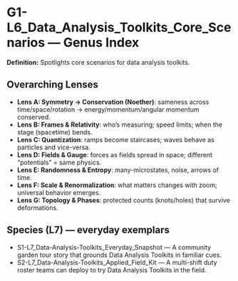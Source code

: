 # G1-L6_Data_Analysis_Toolkits_Core_Scenarios — Genus Index
**Definition:** Spotlights core scenarios for data analysis toolkits.

## Overarching Lenses

- **Lens A: Symmetry -> Conservation (Noether)**: sameness across time/space/rotation → energy/momentum/angular momentum conserved.
- **Lens B: Frames & Relativity**: who’s measuring; speed limits; when the stage (spacetime) bends.
- **Lens C: Quantization**: ramps become staircases; waves behave as particles and vice-versa.
- **Lens D: Fields & Gauge**: forces as fields spread in space; different “potentials” = same physics.
- **Lens E: Randomness & Entropy**: many-microstates, noise, arrows of time.
- **Lens F: Scale & Renormalization**: what matters changes with zoom; universal behavior emerges.
- **Lens G: Topology & Phases**: protected counts (knots/holes) that survive deformations.

## Species (L7) — everyday exemplars
- S1-L7_Data-Analysis-Toolkits_Everyday_Snapshot — A community garden tour story that grounds Data Analysis Toolkits in familiar cues.
- S2-L7_Data-Analysis-Toolkits_Applied_Field_Kit — A multi-shift duty roster teams can deploy to try Data Analysis Toolkits in the field.
